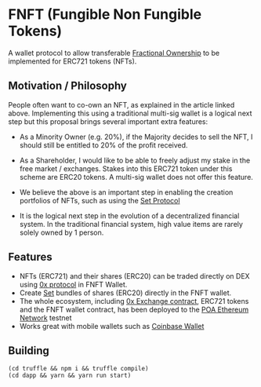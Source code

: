 # FNFT (Fungible Non Fungible Tokens)

A wallet protocol to allow transferable [Fractional Ownership](https://en.wikipedia.org/wiki/Fractional_ownership) to be implemented for ERC721 tokens (NFTs).

## Motivation / Philosophy

People often want to co-own an NFT, as explained in the article linked above. Implementing this using a traditional multi-sig wallet is a logical next step but this proposal brings several important extra features:

- As a Minority Owner (e.g. 20%), if the Majority decides to sell the NFT, I should still be entitled to 20% of the profit received.

- As a Shareholder, I would like to be able to freely adjust my stake in the free market / exchanges. Stakes into this ERC721 token under this scheme are ERC20 tokens. A multi-sig wallet does not offer this feature.

- We believe the above is an important step in enabling the creation portfolios of NFTs, such as using the [Set Protocol](https://setprotocol.com/)

- It is the logical next step in the evolution of a decentralized financial system. In the traditional financial system, high value items are rarely solely owned by 1 person.

## Features

- NFTs (ERC721) and their shares (ERC20) can be traded directly on DEX using [0x protocol](https://0xproject.com/) in FNFT Wallet.
- Create [Set](https://wallet.coinbase.com/) bundles of shares (ERC20) directly in the FNFT wallet.
- The whole ecosystem, including [0x Exchange contract](https://sokol.poaexplorer.com/txid/search/0x5b1986bd6a77fa04d9b964f778e9633639402520a048accabc247eeb67c3d441), ERC721 tokens and the FNFT wallet contract, has been deployed to the [POA Ethereum Network](https://poa.network/) testnet
- Works great with mobile wallets such as [Coinbase Wallet](https://wallet.coinbase.com/)

## Building

```
(cd truffle && npm i && truffle compile)
(cd dapp && yarn && yarn run start)
```
